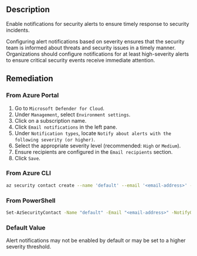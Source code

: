 ## Description

Enable notifications for security alerts to ensure timely response to security incidents.

Configuring alert notifications based on severity ensures that the security team is informed about threats and security issues in a timely manner. Organizations should configure notifications for at least high-severity alerts to ensure critical security events receive immediate attention.

## Remediation

### From Azure Portal

1. Go to `Microsoft Defender for Cloud`.
2. Under `Management`, select `Environment settings`.
3. Click on a subscription name.
4. Click `Email notifications` in the left pane.
5. Under `Notification types`, locate `Notify about alerts with the following severity (or higher)`.
6. Select the appropriate severity level (recommended: `High` or `Medium`).
7. Ensure recipients are configured in the `Email recipients` section.
8. Click `Save`.

### From Azure CLI

```bash
az security contact create --name 'default' --email '<email-address>' --alert-notifications 'On' --alerts-admins 'On' --alert-notifications-minimal-severity 'High'
```

### From PowerShell

```bash
Set-AzSecurityContact -Name "default" -Email "<email-address>" -NotifyOnAlert On -AlertNotificationMinimalSeverity High
```

### Default Value

Alert notifications may not be enabled by default or may be set to a higher severity threshold.


